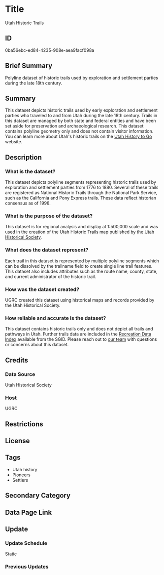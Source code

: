 # Title

Utah Historic Trails

## ID

0ba56ebc-ed84-4235-908e-aea9facf098a

## Brief Summary

Polyline dataset of historic trails used by exploration and settlement parties during the late 18th century.

## Summary

This dataset depicts historic trails used by early exploration and settlement parties who traveled to and from Utah during the late 18th century. Trails in this dataset are managed by both state and federal entities and have been set aside for preservation and archaeological research. This dataset contains polyline geometry only and does not contain visitor information. You can learn more about Utah's historic trails on the [Utah History to Go](https://historytogo.utah.gov/historic-trails/) website.

## Description

### What is the dataset?

This dataset depicts polyline segments representing historic trails used by exploration and settlement parties from 1776 to 1880. Several of these trails are registered as National Historic Trails through the National Park Service, such as the California and Pony Express trails. These data reflect historian consensus as of 1998.

### What is the purpose of the dataset?

This dataset is for regional analysis and display at 1:500,000 scale and was used in the creation of the Utah Historic Trails map published by the [Utah Historical Society](https://history.utah.gov/).

### What does the dataset represent?

Each trail in this dataset is represented by multiple polyline segments which can be dissolved by the trailname field to create single line trail features. This dataset also includes attributes such as the route name, county, state, and current administrator of the historic trail.

### How was the dataset created?

UGRC created this dataset using historical maps and records provided by the Utah Historical Society.

<!--- A guesstimate. Do we know how this dataset was created? --->

### How reliable and accurate is the dataset?

This dataset contains historic trails only and does not depict all trails and pathways in Utah. Further trails data are included in the [Recreation Data Index](https://gis.utah.gov/products/sgid/recreation/) available from the SGID. Please reach out to [our team](https://gis.utah.gov/contact/) with questions or concerns about this dataset.

## Credits

### Data Source

Utah Historical Society

### Host

UGRC

## Restrictions

## License

## Tags

- Utah history
- Pioneers
- Settlers

## Secondary Category

## Data Page Link

## Update

### Update Schedule

Static

### Previous Updates
